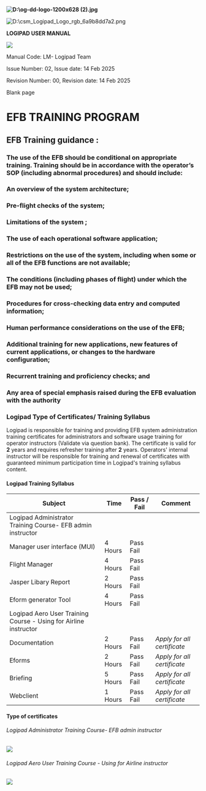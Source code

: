 **![D:\\og-dd-logo-1200x628 (2).jpg](media/0606ca5628079ef13936db4fee95401c.jpeg)**

![D:\\csm_Logipad_Logo_rgb_6a9b8dd7a2.png](media/feb27d0a82e329ed73c7120de86f2efb.png)

**LOGIPAD USER MANUAL**

**![](media/ab36b643f45515574436c82d5c523443.png)**

Manual Code: LM- Logipad Team

Issue Number: 02, Issue date: 14 Feb 2025

Revision Number: 00, Revision date: 14 Feb 2025

Blank page

# EFB TRAINING PROGRAM

## EFB Training guidance :

### The use of the EFB should be conditional on appropriate training. Training should be in accordance with the operator’s SOP (including abnormal procedures) and should include:

### An overview of the system architecture;

### Pre-flight checks of the system;

### Limitations of the system ;

### The use of each operational software application;

### Restrictions on the use of the system, including when some or all of the EFB functions are not available;

### The conditions (including phases of flight) under which the EFB may not be used;

### Procedures for cross-checking data entry and computed information;

### Human performance considerations on the use of the EFB;

### Additional training for new applications, new features of current applications, or changes to the hardware configuration;

### Recurrent training and proficiency checks; and

### Any area of special emphasis raised during the EFB evaluation with the authority

### Logipad Type of Certificates/ Training Syllabus

Logipad is responsible for training and providing EFB system administration training certificates for administrators and software usage training for operator instructors (Validate via question bank). The certificate is valid for **2** years and requires refresher training after **2** years. Operators' internal instructor will be responsible for training and renewal of certificates with guaranteed minimum participation time in Logipad's training syllabus content.

#### Logipad Training Syllabus

| **Subject**                                                      | **Time** | **Pass / Fail**  |  **Comment**                |
|------------------------------------------------------------------|----------|------------------|-----------------------------|
| Logipad Administrator Training Course- EFB admin instructor      |          |                  |                             |
| Manager user interface (MUI)                                     | 4 Hours  |  Pass Fail       |                             |
| Flight Manager                                                   | 4 Hours  |  Pass Fail       |                             |
| Jasper Libary Report                                             | 2 Hours  |  Pass Fail       |                             |
| Eform generator Tool                                             | 4 Hours  |  Pass Fail       |                             |
| Logipad Aero User Training Course - Using for Airline instructor |          |                  |                             |
| Documentation                                                    | 2 Hours  |  Pass Fail       | *Apply for all certificate* |
| Eforms                                                           | 2 Hours  |  Pass Fail       | *Apply for all certificate* |
| Briefing                                                         | 5 Hours  |  Pass Fail       | *Apply for all certificate* |
| Webclient                                                        | 1 Hours  |  Pass Fail       | *Apply for all certificate* |

#### Type of certificates

###### Logipad Administrator Training Course- EFB admin instructor

![](media/c09550db681a30da594a48d9602c5d5e.png)

###### Logipad Aero User Training Course - Using for Airline instructor

![](media/e8ebc5aabb502c51a32422ccc8eb289b.png)

# 
